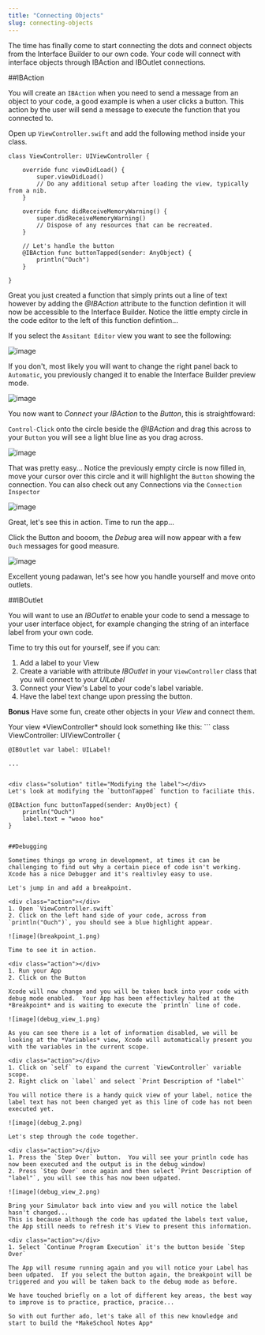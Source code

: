 ```yaml
---
title: "Connecting Objects"
slug: connecting-objects
---     
```


The time has finally come to start connecting the dots and connect objects from the Interface Builder to our own code. 
Your code will connect with interface objects through IBAction and IBOutlet connections.

##IBAction

You will create an `IBAction` when you need to send a message from an object to your code, a good example is when a user clicks a button.  This action by the user
will send a message to execute the function that you connected to. 

Open up `ViewController.swift` and add the following method inside your class.

```
class ViewController: UIViewController {

    override func viewDidLoad() {
        super.viewDidLoad()
        // Do any additional setup after loading the view, typically from a nib.
    }

    override func didReceiveMemoryWarning() {
        super.didReceiveMemoryWarning()
        // Dispose of any resources that can be recreated.
    }

    // Let's handle the button
    @IBAction func buttonTapped(sender: AnyObject) {
        println("Ouch")
    }
   
}
```

Great you just created a function that simply prints out a line of text however by adding the *@IBAction* attribute to the function defintion it will now be accessible to the Interface Builder.
Notice the little empty circle in the code editor to the left of this function defintion...

If you select the `Assitant Editor` view you want to see the following:

![image](ibaction_connection_1.png)

If you don't, most likely you will want to change the right panel back to `Automatic`, you previously changed it to enable the Interface Builder preview mode.

![image](automatic_view.png)

You now want to *Connect* your *IBAction* to the *Button*, this is straightfoward:
 
`Control-Click` onto the circle beside the *@IBAction* and drag this across to your `Button` you will see a light blue line as you 
drag across.

![image](ibaction_connection_2.png)

That was pretty easy...
Notice the previously empty circle is now filled in, move your cursor over this circle and it will highlight the `Button` showing the connection.
You can also check out any Connections via the `Connection Inspector`

![image](connection_inspector_1.png)

Great, let's see this in action.  Time to run the app...

Click the Button and booom, the *Debug* area will now appear with a few `Ouch` messages for good measure.

![image](debug_1.png)

Excellent young padawan, let's see how you handle yourself and move onto outlets.

##IBOutlet

You will want to use an *IBOutlet* to enable your code to send a message to your user interface object, for example changing the string of an interface label from your own code.

Time to try this out for yourself, see if you can:

1. Add a label to your View 
2. Create a variable with attribute *IBOutlet* in your `ViewController` class that you will connect to your *UILabel*
3. Connect your View's Label to your code's label variable.
4. Have the label text change upon pressing the button.

**Bonus**
Have some fun, create other objects in your *View* and connect them.

<div class="solution" title="Adding an IBOutlet"></div>
Your view *ViewController* should look something like this:
```
class ViewController: UIViewController {
    
    @IBOutlet var label: UILabel!

    ...
```

<div class="solution" title="Modifying the label"></div>
Let's look at modifying the `buttonTapped` function to faciliate this.

```
    @IBAction func buttonTapped(sender: AnyObject) {
        println("Ouch")
        label.text = "wooo hoo"
    }
```

##Debugging

Sometimes things go wrong in development, at times it can be challenging to find out why a certain piece of code isn't working.  Xcode has a nice Debugger and it's realtivley easy to use.

Let's jump in and add a breakpoint.

<div class="action"></div>
1. Open `ViewController.swift`
2. Click on the left hand side of your code, across from `println("Ouch")`, you should see a blue highlight appear.

![image](breakpoint_1.png)

Time to see it in action. 

<div class="action"></div>
1. Run your App
2. Click on the Button

Xcode will now change and you will be taken back into your code with debug mode enabled.  Your App has been effectivley halted at the *Breakpoint* and is waiting to execute the `println` line of code.

![image](debug_view_1.png)

As you can see there is a lot of information disabled, we will be looking at the *Variables* view, Xcode will automatically present you with the variables in the current scope.

<div class="action"></div>
1. Click on `self` to expand the current `ViewController` variable scope.
2. Right click on `label` and select `Print Description of "label"`

You will notice there is a handy quick view of your label, notice the label text has not been changed yet as this line of code has not been executed yet.

![image](debug_2.png)

Let's step through the code together.

<div class="action"></div>
1. Press the `Step Over` button.  You will see your println code has now been executed and the output is in the debug window)
2. Press `Step Over` once again and then select `Print Description of "label"`, you will see this has now been udpated.

![image](debug_view_2.png)

Bring your Simulator back into view and you will notice the label hasn't changed...
This is because although the code has updated the labels text value, the App still needs to refresh it's View to present this information.

<div class="action"></div>
1. Select `Continue Program Execution` it's the button beside `Step Over`

The App will resume running again and you will notice your Label has been udpated.  If you select the button again, the breakpoint will be triggered and you will be taken back to the debug mode as before.

We have touched briefly on a lot of different key areas, the best way to improve is to practice, practice, pracice...

So with out further ado, let's take all of this new knowledge and start to build the *MakeSchool Notes App*